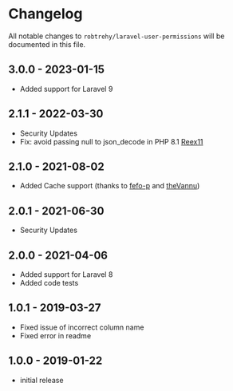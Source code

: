 # Changelog

All notable changes to `robtrehy/laravel-user-permissions` will be documented in this file.

## 3.0.0 - 2023-01-15
- Added support for Laravel 9

## 2.1.1 - 2022-03-30
- Security Updates
- Fix: avoid passing null to json_decode in PHP 8.1 [Reex11](https://github.com/Reex11)

## 2.1.0 - 2021-08-02
- Added Cache support (thanks to [fefo-p](https://github.com/fefo-p) and [theVannu](https://github.com/theVannu))

## 2.0.1 - 2021-06-30
- Security Updates

## 2.0.0 - 2021-04-06
- Added support for Laravel 8
- Added code tests

## 1.0.1 - 2019-03-27
- Fixed issue of incorrect column name
- Fixed error in readme

## 1.0.0 - 2019-01-22
- initial release
